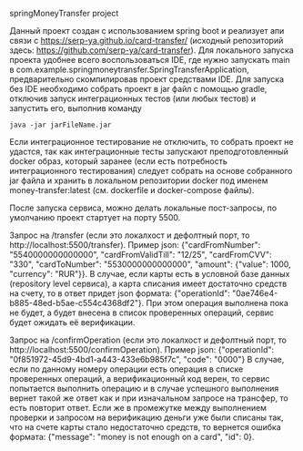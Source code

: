 springMoneyTransfer project

Данный проект создан с использованием spring boot и реализует апи связи с https://serp-ya.github.io/card-transfer/ 
(исходный репозиторий здесь: https://github.com/serp-ya/card-transfer).
Для локального запуска проекта удобнее всего воспользоваться IDE, где нужно запускать main в com.example.springmoneytransfer.SpringTransferApplication,
предварительно скомпилировав проект средствами IDE.
Для запуска без IDE необходимо собрать проект в jar файл с помощью gradle, отключив запуск интеграционных 
тестов (или любых тестов) и запустить его, выполнив команду
```
java -jar jarFileName.jar
```
Если интеграционное тестирование не отключить, то собрать проект не удастся, так как интеграционные тесты запускают преподготовленный
docker образ, который заранее (если есть потребность интеграционного тестирования) следует собрать на основе собранного jar файла и хранить в локальном репозитории docker под именем
money-transfer:latest (см. dockerfile и docker-compose файлы).

После запуска сервиса, можно делать локальные пост-запросы, по умолчанию проект стартует на порту 5500.

Запрос на /transfer (если это локалхост и дефолтный порт, то http://localhost:5500/transfer).
Пример json: {"cardFromNumber": "5540000000000000", "cardFromValidTill": "12/25", "cardFromCVV": "330", "cardToNumber": "5530000000000000",
"amount": {"value": 1000, "currency": "RUR"}}.
В случае, если карты есть в условной базе данных (repository level сервиса), а карта списания имеет достаточно 
средств на счету, то в ответ придет json формата: {"operationId": "0ae746e4-b885-48ed-b5ae-c554c4368df2"}. При этом
операция выполнена пока не будет, а будет внесена в список проверенных операций, сервис будет ожидать её верификации.

Запрос на /confirmOperation (если это локалхост и дефолтный порт, то http://localhost:5500/confirmOperation).
Пример json: {"operationId": "0f851972-45d9-4bd1-a443-433e6b985f7c", "code": "0000"}
В случае, если по данному номеру операции есть операция в списке проверенных операций, а верификационный код верен, то
сервис попытается выполнить операцию и в случае успешного выполнения вернет такой же ответ как и при изначальном
запросе на трансфер, то есть повторит ответ. Если же в промежутке между выполнением проверки и запросом на верификацию 
деньги уже были списаны так, что на счете карты стало недостаточно средств, то вернется ошибка формата:
{"message": "money is not enough on a card", "id": 0}.
